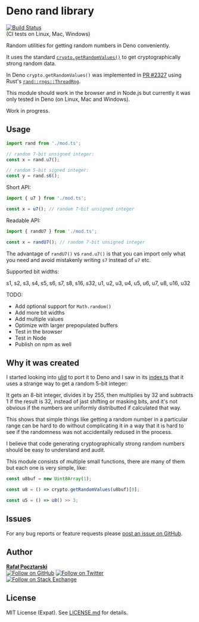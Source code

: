 Deno rand library
=

[![Build Status][actions-img]][actions-url]<br>(CI tests on Linux, Mac, Windows)

Random utilities for getting random numbers in Deno conveniently.

It uses the standard
[`crypto.getRandomValues()`](https://developer.mozilla.org/en-US/docs/Web/API/Crypto/getRandomValues)
to get cryptographically strong random data.

In Deno `crypto.getRandomValues()` was implemented in
[PR #2327](https://github.com/denoland/deno/pull/2327)
using Rust's [`rand::rngs::ThreadRng`](https://docs.rs/rand/0.6.5/rand/rngs/struct.ThreadRng.html).

This module should work in the browser and in Node.js
but currently it was only tested in Deno (on Linux, Mac and Windows).

Work in progress.

Usage
-

```ts
import rand from './mod.ts';

// random 7-bit unsigned integer:
const x = rand.u7();

// random 5-bit signed integer:
const y = rand.s6();
```

Short API:

```ts
import { u7 } from './mod.ts';

const x = u7(); // random 7-bit unsigned integer
```

Readable API:

```ts
import { randU7 } from './mod.ts';

const x = randU7(); // random 7-bit unsigned integer
```

The advantage of `randU7()` vs `rand.u7()`
is that you can import only what you need and avoid
mistakenly writing `s7` instead of `u7` etc.

Supported bit widths:

s1,
s2,
s3,
s4,
s5,
s6,
s7,
s8,
s16,
s32,
u1,
u2,
u3,
u4,
u5,
u6,
u7,
u8,
u16,
u32

TODO:

- Add optional support for `Math.random()`
- Add more bit widths
- Add multiple values
- Optimize with larger prepopulated buffers
- Test in the browser
- Test in Node
- Publish on npm as well

Why it was created
-
I started looking into [ulid](https://github.com/ulid/javascript)
to port it to Deno and I saw in its
[index.ts](https://github.com/ulid/javascript/blob/a5831206a11636c94d4657b9e1a1354c529ee4e9/lib/index.ts)
that it uses a strange way to get a random 5-bit integer:

It gets an 8-bit integer, divides it by 255, then multiplies by 32
and subtracts 1 if the result is 32,
instead of jast shifting or masking bits,
and it's not obvious if the numbers are uniformly distributted
if calculated that way.

This shows that simple things like getting a random number
in a particular range can be hard to do
without complicating it in a way that it is hard to see if
the randomness was not accidentally redused in the process.

I believe that code generating cryptographically strong random
numbers should be easy to understand and audit.

This module consists of multiple small functions,
there are many of them but each one is very simple, like:

```ts
const u8buf = new Uint8Array(1);

const u8 = () => crypto.getRandomValues(u8buf)[0];

const u5 = () => u8() >> 3;
```

Issues
-
For any bug reports or feature requests please
[post an issue on GitHub][issues-url].

Author
-
[**Rafał Pocztarski**](https://pocztarski.com/)
<br/>
[![Follow on GitHub][github-follow-img]][github-follow-url]
[![Follow on Twitter][twitter-follow-img]][twitter-follow-url]
<br/>
[![Follow on Stack Exchange][stackexchange-img]][stackoverflow-url]

License
-
MIT License (Expat). See [LICENSE.md](LICENSE.md) for details.

[github-url]: https://github.com/rsp/deno-rand
[readme-url]: https://github.com/rsp/deno-rand#readme
[issues-url]: https://github.com/rsp/deno-rand/issues
[license-url]: https://github.com/rsp/deno-rand/blob/master/LICENSE.md
[actions-url]: https://github.com/rsp/deno-rand/actions
[actions-img]: https://github.com/rsp/deno-rand/workflows/ci/badge.svg?branch=master&event=push
[travis-url]: https://travis-ci.org/rsp/deno-rand
[travis-img]: https://travis-ci.org/rsp/deno-rand.svg?branch=master
[snyk-url]: https://snyk.io/test/github/rsp/deno-rand
[snyk-img]: https://snyk.io/test/github/rsp/deno-rand/badge.svg
[david-url]: https://david-dm.org/rsp/deno-rand
[david-img]: https://david-dm.org/rsp/deno-rand/status.svg
[install-img]: https://nodei.co/npm/ende.png?compact=true
[downloads-img]: https://img.shields.io/npm/dt/ende.svg
[license-img]: https://img.shields.io/npm/l/ende.svg
[stats-url]: http://npm-stat.com/charts.html?package=ende
[github-follow-url]: https://github.com/rsp
[github-follow-img]: https://img.shields.io/github/followers/rsp.svg?style=social&logo=github&label=Follow
[twitter-follow-url]: https://twitter.com/intent/follow?screen_name=pocztarski
[twitter-follow-img]: https://img.shields.io/twitter/follow/pocztarski.svg?style=social&logo=twitter&label=Follow
[stackoverflow-url]: https://stackoverflow.com/users/613198/rsp
[stackexchange-url]: https://stackexchange.com/users/303952/rsp
[stackexchange-img]: https://stackexchange.com/users/flair/303952.png
